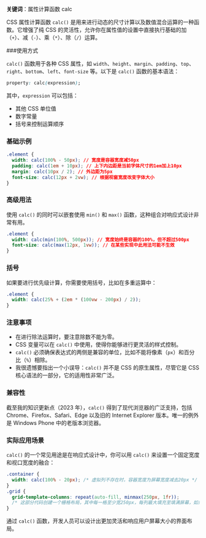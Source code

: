 **关键词**：属性计算函数 calc

CSS 属性计算函数 `calc()` 是用来进行动态的尺寸计算以及数值混合运算的一种函数。它增强了纯 CSS 的灵活性，允许你在属性值的设置中直接执行基础的加（`+`）、减（`-`）、乘（`*`）、除（`/`）运算。

###使用方式

`calc()` 函数用于各种 CSS 属性，如 `width`、`height`、`margin`、`padding`、`top`、`right`、`bottom`、`left`、`font-size` 等。以下是 `calc()` 函数的基本语法：

```css
property: calc(expression);
```

其中，`expression` 可以包括：

- 其他 CSS 单位值
- 数字常量
- 括号来控制运算顺序

### 基础示例

```css
.element {
  width: calc(100% - 50px); // 宽度是容器宽度减50px
  padding: calc(1em + 10px); // 上下内边距是当前字体尺寸的1em加上10px
  margin: calc(10px / 2); // 外边距为5px
  font-size: calc(12px + 2vw); // 根据视窗宽度改变字体大小
}
```

### 高级用法

使用 `calc()` 的同时可以嵌套使用 `min()` 和 `max()` 函数，这种组合对响应式设计非常有用。

```css
.element {
  width: calc(min(100%, 500px)); // 宽度始终是容器的100%，但不超过500px
  font-size: calc(max(12px, 1vw)); // 在某些实现中此用法可能不生效
}
```

### 括号

如果要进行优先级计算，你需要使用括号，比如在多重运算中：

```css
.element {
  width: calc(25% + (2em * (100vw - 200px) / 2));
}
```

### 注意事项

- 在进行除法运算时，要注意除数不能为零。
- CSS 变量可以在 `calc()` 中使用，使得你能够进行更灵活的样式控制。
- `calc()` 必须确保表达式的两侧是兼容的单位，比如不能将像素（`px`）和百分比（`%`）相除。
- 我很遗憾要指出一个小误导：`calc()` 并不是 CSS 的原生属性，尽管它是 CSS 核心语法的一部分，它的适用性非常广泛。

### 兼容性

截至我的知识更新点（2023 年），`calc()` 得到了现代浏览器的广泛支持，包括 Chrome、Firefox、Safari、Edge 以及旧的 Internet Explorer 版本。唯一的例外是 Windows Phone 中的老版本浏览器。

### 实际应用场景

`calc()` 的一个常见用途是在响应式设计中，你可以用 `calc()` 来设置一个固定宽度和视口宽度的融合：

```css
.container {
  width: calc(100% - 20px); /* 虚拟列不存在时，容器宽度为屏幕宽度减去20px */
}
.grid {
  grid-template-columns: repeat(auto-fill, minmax(250px, 1fr));
  /* 这部分代码创建一个栅格布局，其中每一格至少宽250px，每列最大填充至填满屏幕，如果没有空间填满则按最小宽度计算 */
}
```

通过 `calc()` 函数，开发人员可以设计出更加灵活和响应用户屏幕大小的界面布局。
